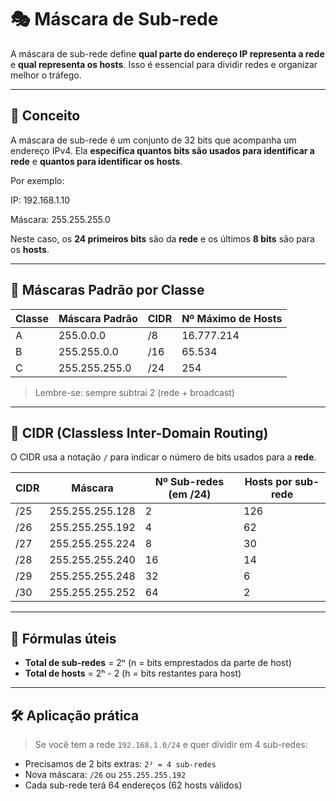 # 🎭 Máscara de Sub-rede

A máscara de sub-rede define **qual parte do endereço IP representa a rede** e **qual representa os hosts**. Isso é essencial para dividir redes e organizar melhor o tráfego.

---

## 📌 Conceito

A máscara de sub-rede é um conjunto de 32 bits que acompanha um endereço IPv4. Ela **especifica quantos bits são usados para identificar a rede** e **quantos para identificar os hosts**.

Por exemplo:

IP: 192.168.1.10

Máscara: 255.255.255.0


Neste caso, os **24 primeiros bits** são da **rede** e os últimos **8 bits** são para os **hosts**.

---

## 🔢 Máscaras Padrão por Classe

| Classe | Máscara Padrão      | CIDR  | Nº Máximo de Hosts |
|--------|----------------------|-------|----------------------|
| A      | 255.0.0.0            | /8    | 16.777.214           |
| B      | 255.255.0.0          | /16   | 65.534               |
| C      | 255.255.255.0        | /24   | 254                  |

> Lembre-se: sempre subtrai 2 (rede + broadcast)

---

## 🧠 CIDR (Classless Inter-Domain Routing)

O CIDR usa a notação `/` para indicar o número de bits usados para a **rede**.

| CIDR | Máscara              | Nº Sub-redes (em /24) | Hosts por sub-rede |
|------|----------------------|------------------------|---------------------|
| /25  | 255.255.255.128      | 2                      | 126                 |
| /26  | 255.255.255.192      | 4                      | 62                  |
| /27  | 255.255.255.224      | 8                      | 30                  |
| /28  | 255.255.255.240      | 16                     | 14                  |
| /29  | 255.255.255.248      | 32                     | 6                   |
| /30  | 255.255.255.252      | 64                     | 2                   |

---

## 🧪 Fórmulas úteis

- **Total de sub-redes** = 2ⁿ (n = bits emprestados da parte de host)
- **Total de hosts** = 2ʰ - 2 (h = bits restantes para host)

---

## 🛠️ Aplicação prática

> Se você tem a rede `192.168.1.0/24` e quer dividir em 4 sub-redes:

- Precisamos de 2 bits extras: `2² = 4 sub-redes`
- Nova máscara: `/26` ou `255.255.255.192`
- Cada sub-rede terá 64 endereços (62 hosts válidos)



